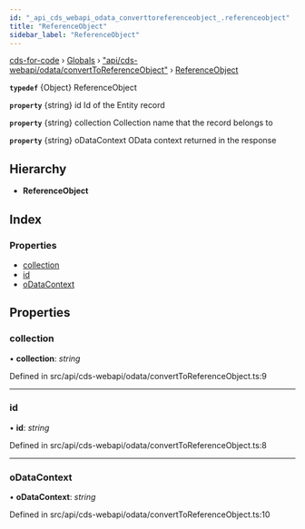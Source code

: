 ```yaml
---
id: "_api_cds_webapi_odata_converttoreferenceobject_.referenceobject"
title: "ReferenceObject"
sidebar_label: "ReferenceObject"
---
```


[cds-for-code](../index.md) › [Globals](../globals.md) › ["api/cds-webapi/odata/convertToReferenceObject"](../modules/_api_cds_webapi_odata_converttoreferenceobject_.md) › [ReferenceObject](_api_cds_webapi_odata_converttoreferenceobject_.referenceobject.md)

**`typedef`** {Object} ReferenceObject

**`property`** {string} id Id of the Entity record

**`property`** {string} collection Collection name that the record belongs to

**`property`** {string} oDataContext OData context returned in the response

## Hierarchy

* **ReferenceObject**

## Index

### Properties

* [collection](_api_cds_webapi_odata_converttoreferenceobject_.referenceobject.md#collection)
* [id](_api_cds_webapi_odata_converttoreferenceobject_.referenceobject.md#id)
* [oDataContext](_api_cds_webapi_odata_converttoreferenceobject_.referenceobject.md#odatacontext)

## Properties

###  collection

• **collection**: *string*

Defined in src/api/cds-webapi/odata/convertToReferenceObject.ts:9

___

###  id

• **id**: *string*

Defined in src/api/cds-webapi/odata/convertToReferenceObject.ts:8

___

###  oDataContext

• **oDataContext**: *string*

Defined in src/api/cds-webapi/odata/convertToReferenceObject.ts:10
